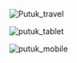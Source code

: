 
![Putuk_travel](https://github.com/user-attachments/assets/39135aa5-cf8a-4382-bbd3-a69c83144065)

![putuk_tablet](https://github.com/user-attachments/assets/92b0e200-bf2b-4f06-af65-b3d1c1b6ddf4)

![putuk_mobile](https://github.com/user-attachments/assets/27ff17d8-55f0-4b2d-a232-1f39e9c99517)


